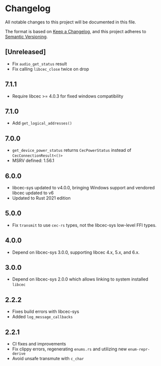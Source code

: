 # Changelog

All notable changes to this project will be documented in this file.

The format is based on [Keep a Changelog](https://keepachangelog.com/en/1.0.0/),
and this project adheres to [Semantic Versioning](https://semver.org/spec/v2.0.0.html).

## [Unreleased]

- Fix `audio_get_status` result
- Fix calling `libcec_close` twice on drop

## 7.1.1

- Require libcec >= 4.0.3 for fixed windows compatibility

## 7.1.0

- Add `get_logical_addresses()`

## 7.0.0

- `get_device_power_status` returns `CecPowerStatus` instead of `CecConnectionResult<()>`
- MSRV defined: 1.56.1

## 6.0.0

- libcec-sys updated to v4.0.0, bringing Windows support and vendored libcec updated to v6
- Updated to Rust 2021 edition

## 5.0.0

- Fix `transmit` to use `cec-rs` types, not the libcec-sys low-level FFI types.

## 4.0.0

- Depend on libcec-sys 3.0.0, supporting libcec 4.x, 5.x, and 6.x.

## 3.0.0

- Depend on libcec-sys 2.0.0 which allows linking to system installed `libcec`

## 2.2.2

- Fixes build errors with libcec-sys
- Added `log_message_callbacks`

## 2.2.1

- CI fixes and improvements
- Fix clippy errors, regenerating `enums.rs` and utilizing new `enum-repr-derive`
- Avoid unsafe transmute with `c_char`
